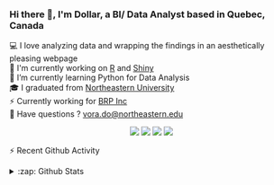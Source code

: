 ### Hi there 👋, I'm Dollar, a BI/ Data Analyst based in Quebec, Canada 

💻 I love analyzing data and wrapping the findings in an aesthetically pleasing webpage <br />
🔭 I'm currently working on [R](https://www.r-project.org/about.html) and [Shiny](https://shiny.rstudio.com/)<br />
🌱 I’m currently learning Python for Data Analysis<br />
🎓 I graduated from [Northeastern University](https://www.northeastern.edu/)<br />
⚡ Currently working for [BRP Inc](https://www.brp.com/)<br />
📧 Have questions ? [vora.do@northeastern.edu](mailto:vora.do@northeastern.edu) <br />

<p align="center">
<a href= "https://www.linkedin.com/in/dollarvora/"><img src="https://img.icons8.com/material-outlined/30/000000/linkedin.png"/></a>
<a href= "https://twitter.com/dollarvora"><img src="https://img.icons8.com/material-outlined/30/000000/twitter.png"/></a>
<a href= "https://www.facebook.com/dollarvora/"><img src="https://img.icons8.com/material-outlined/30/000000/facebook.png"/></a>
<a href= "https://www.instagram.com/dollarvora/"><img src="https://img.icons8.com/material-outlined/30/000000/instagram.png"/></a>
</p>


:zap: Recent Github Activity
  
<!--START_SECTION:activity-->



<details>
  <summary>:zap: Github Stats</summary>
<p  align="left">
  <img src="https://github-readme-stats-zeta-three.vercel.app/api/?username=dollarvora&count_private=true&show_icons=true&hide_border=true&title_color=fffffff&icon_color=000000&text_color=000000" alt="github stats"/></br>
</p>
</details>
